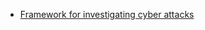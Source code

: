 * [Framework for investigating cyber attacks](https://www.nist.gov/publications/d4i-digital-forensics-framework-reviewing-and-investigating-cyber-attacks)
